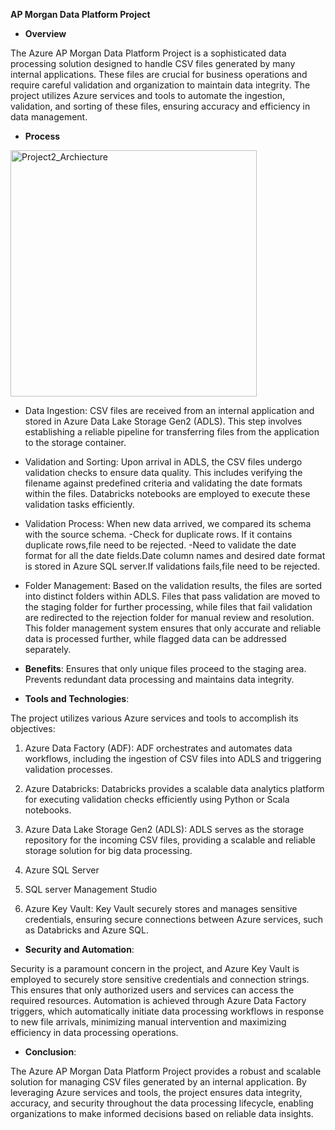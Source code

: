 **AP Morgan Data Platform Project**

- **Overview**

The Azure AP Morgan Data Platform Project is a sophisticated data processing solution designed to handle CSV files generated by many internal applications. These files are crucial for business operations and require careful validation and organization to maintain data integrity. The project utilizes Azure services and tools to automate the ingestion, validation, and sorting of these files, ensuring accuracy and efficiency in data management.

- **Process**
 
<img width="394" alt="Project2_Archiecture" src="https://github.com/SoundaryaSenthil/proj2/assets/161588836/edd5bf16-0b42-4994-a5be-b556134749bd">
 
- Data Ingestion: CSV files are received from an internal application and stored in Azure Data Lake Storage Gen2 (ADLS). This step involves establishing a reliable pipeline for transferring files from the application to the storage container.

- Validation and Sorting: Upon arrival in ADLS, the CSV files undergo validation checks to ensure data quality. This includes verifying the filename against predefined criteria and validating the date formats within the files. Databricks notebooks are employed to execute these validation tasks efficiently.

- Validation Process:
When new data arrived, we compared its schema with the source schema.
     -Check for duplicate rows. If it contains duplicate rows,file need to be rejected.
     -Need to validate the date format for all the date fields.Date column names and desired date format is stored in Azure SQL server.If validations fails,file need to be rejected.

- Folder Management: Based on the validation results, the files are sorted into distinct folders within ADLS. Files that pass validation are moved to the staging folder for further processing, while files that fail validation are redirected to the rejection folder for manual review and resolution. This folder management system ensures that only accurate and reliable data is processed further, while flagged data can be addressed separately.

- **Benefits**:
Ensures that only unique files proceed to the staging area.
Prevents redundant data processing and maintains data integrity.

- **Tools and Technologies**:

The project utilizes various Azure services and tools to accomplish its objectives:

  1. Azure Data Factory (ADF): ADF orchestrates and automates data workflows, including the ingestion of CSV files into ADLS and triggering validation processes.

  2. Azure Databricks: Databricks provides a scalable data analytics platform for executing validation checks efficiently using Python or Scala notebooks.

  3. Azure Data Lake Storage Gen2 (ADLS): ADLS serves as the storage repository for the incoming CSV files, providing a scalable and reliable storage solution for big data processing.
  4. Azure SQL Server
  5. SQL server Management Studio
  6. Azure Key Vault: Key Vault securely stores and manages sensitive credentials, ensuring secure connections between Azure services, such as Databricks and Azure SQL.


- **Security and Automation**:

Security is a paramount concern in the project, and Azure Key Vault is employed to securely store sensitive credentials and connection strings. This ensures that only authorized users and services can access the required resources. Automation is achieved through Azure Data Factory triggers, which automatically initiate data processing workflows in response to new file arrivals, minimizing manual intervention and maximizing efficiency in data processing operations.

- **Conclusion**:

The Azure AP Morgan Data Platform Project provides a robust and scalable solution for managing CSV files generated by an internal application. By leveraging Azure services and tools, the project ensures data integrity, accuracy, and security throughout the data processing lifecycle, enabling organizations to make informed decisions based on reliable data insights.
